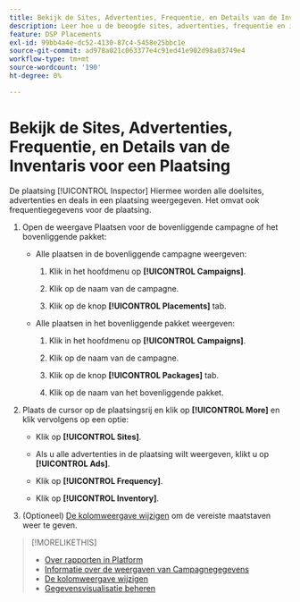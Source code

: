 ```yaml
---
title: Bekijk de Sites, Advertenties, Frequentie, en Details van de Inventaris voor een Plaatsing
description: Leer hoe u de beoogde sites, advertenties, frequentie en inventarisgegevens voor een plaatsing bekijkt.
feature: DSP Placements
exl-id: 99bb4a4e-dc52-4130-87c4-5458e25bbc1e
source-git-commit: ad978a021c063377e4c91ed41e902d98a03749e4
workflow-type: tm+mt
source-wordcount: '190'
ht-degree: 0%

---
```


# Bekijk de Sites, Advertenties, Frequentie, en Details van de Inventaris voor een Plaatsing

De plaatsing [!UICONTROL Inspector] Hiermee worden alle doelsites, advertenties en deals in een plaatsing weergegeven. Het omvat ook frequentiegegevens voor de plaatsing.

1. Open de weergave Plaatsen voor de bovenliggende campagne of het bovenliggende pakket:

   * Alle plaatsen in de bovenliggende campagne weergeven:

      1. Klik in het hoofdmenu op **[!UICONTROL Campaigns]**.

      1. Klik op de naam van de campagne.

      1. Klik op de knop **[!UICONTROL Placements]** tab.
   * Alle plaatsen in het bovenliggende pakket weergeven:

      1. Klik in het hoofdmenu op **[!UICONTROL Campaigns]**.

      1. Klik op de naam van de campagne.

      1. Klik op de knop **[!UICONTROL Packages]** tab.

      1. Klik op de naam van het bovenliggende pakket.


1. Plaats de cursor op de plaatsingsrij en klik op **[!UICONTROL More]** en klik vervolgens op een optie:

   * Klik op **[!UICONTROL Sites]**.

   * Als u alle advertenties in de plaatsing wilt weergeven, klikt u op **[!UICONTROL Ads]**.

   * Klik op **[!UICONTROL Frequency]**.

   * Klik op **[!UICONTROL Inventory]**.

1. (Optioneel) [De kolomweergave wijzigen](column-view-change.md) om de vereiste maatstaven weer te geven.

>[!MORELIKETHIS]
>
>* [Over rapporten in Platform](campaign-reports-about.md)
>* [Informatie over de weergaven van Campagnegegevens](campaign-data-views-about.md)
>* [De kolomweergave wijzigen](column-view-change.md)
>* [Gegevensvisualisatie beheren](campaign-data-visualization-manage.md)

